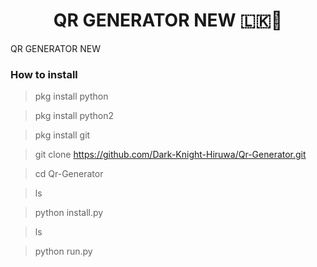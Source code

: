 <h1 align="center"><b>QR GENERATOR NEW 🇱🇰🙈</b></h1>

<p>QR GENERATOR NEW</p>

### How to install

> pkg install python

> pkg install python2

> pkg install git

> git clone https://github.com/Dark-Knight-Hiruwa/Qr-Generator.git

> cd Qr-Generator

> ls

> python install.py

> ls

> python run.py 
